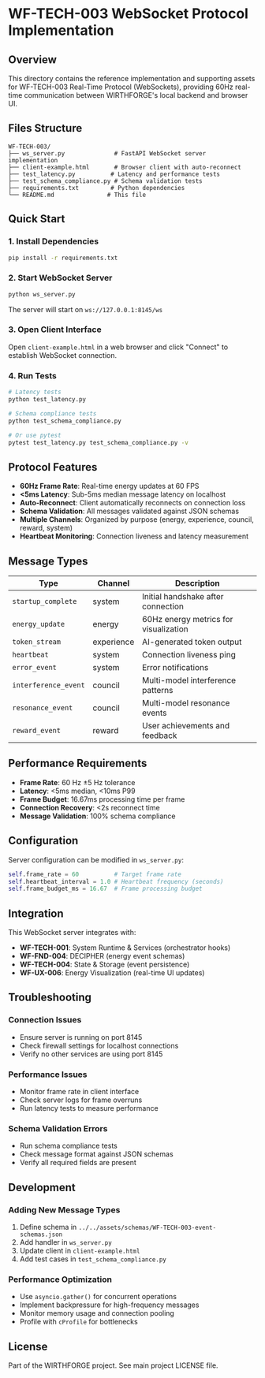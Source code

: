 # WF-TECH-003 WebSocket Protocol Implementation

## Overview

This directory contains the reference implementation and supporting assets for WF-TECH-003 Real-Time Protocol (WebSockets), providing 60Hz real-time communication between WIRTHFORGE's local backend and browser UI.

## Files Structure

```
WF-TECH-003/
├── ws_server.py              # FastAPI WebSocket server implementation
├── client-example.html       # Browser client with auto-reconnect
├── test_latency.py          # Latency and performance tests
├── test_schema_compliance.py # Schema validation tests
├── requirements.txt         # Python dependencies
└── README.md               # This file
```

## Quick Start

### 1. Install Dependencies

```bash
pip install -r requirements.txt
```

### 2. Start WebSocket Server

```bash
python ws_server.py
```

The server will start on `ws://127.0.0.1:8145/ws`

### 3. Open Client Interface

Open `client-example.html` in a web browser and click "Connect" to establish WebSocket connection.

### 4. Run Tests

```bash
# Latency tests
python test_latency.py

# Schema compliance tests  
python test_schema_compliance.py

# Or use pytest
pytest test_latency.py test_schema_compliance.py -v
```

## Protocol Features

- **60Hz Frame Rate**: Real-time energy updates at 60 FPS
- **<5ms Latency**: Sub-5ms median message latency on localhost
- **Auto-Reconnect**: Client automatically reconnects on connection loss
- **Schema Validation**: All messages validated against JSON schemas
- **Multiple Channels**: Organized by purpose (energy, experience, council, reward, system)
- **Heartbeat Monitoring**: Connection liveness and latency measurement

## Message Types

| Type | Channel | Description |
|------|---------|-------------|
| `startup_complete` | system | Initial handshake after connection |
| `energy_update` | energy | 60Hz energy metrics for visualization |
| `token_stream` | experience | AI-generated token output |
| `heartbeat` | system | Connection liveness ping |
| `error_event` | system | Error notifications |
| `interference_event` | council | Multi-model interference patterns |
| `resonance_event` | council | Multi-model resonance events |
| `reward_event` | reward | User achievements and feedback |

## Performance Requirements

- **Frame Rate**: 60 Hz ±5 Hz tolerance
- **Latency**: <5ms median, <10ms P99
- **Frame Budget**: 16.67ms processing time per frame
- **Connection Recovery**: <2s reconnect time
- **Message Validation**: 100% schema compliance

## Configuration

Server configuration can be modified in `ws_server.py`:

```python
self.frame_rate = 60          # Target frame rate
self.heartbeat_interval = 1.0 # Heartbeat frequency (seconds)
self.frame_budget_ms = 16.67  # Frame processing budget
```

## Integration

This WebSocket server integrates with:

- **WF-TECH-001**: System Runtime & Services (orchestrator hooks)
- **WF-FND-004**: DECIPHER (energy event schemas)
- **WF-TECH-004**: State & Storage (event persistence)
- **WF-UX-006**: Energy Visualization (real-time UI updates)

## Troubleshooting

### Connection Issues
- Ensure server is running on port 8145
- Check firewall settings for localhost connections
- Verify no other services are using port 8145

### Performance Issues
- Monitor frame rate in client interface
- Check server logs for frame overruns
- Run latency tests to measure performance

### Schema Validation Errors
- Run schema compliance tests
- Check message format against JSON schemas
- Verify all required fields are present

## Development

### Adding New Message Types

1. Define schema in `../../assets/schemas/WF-TECH-003-event-schemas.json`
2. Add handler in `ws_server.py`
3. Update client in `client-example.html`
4. Add test cases in `test_schema_compliance.py`

### Performance Optimization

- Use `asyncio.gather()` for concurrent operations
- Implement backpressure for high-frequency messages
- Monitor memory usage and connection pooling
- Profile with `cProfile` for bottlenecks

## License

Part of the WIRTHFORGE project. See main project LICENSE file.
